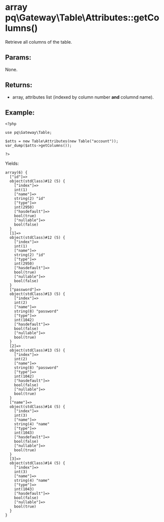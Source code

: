 # array pq\Gateway\Table\Attributes::getColumns()

Retrieve all columns of the table.

## Params:

None.

## Returns:

* array, attributes list (indexed by column number **and** columnd name).

## Example:

	<?php
	
	use pq\Gateway\Table;
	
	$atts = new Table\Attributes(new Table("account"));
	var_dump($atts->getColumns());
	
	?>

Yields:

	array(6) {
	  ["id"]=>
	  object(stdClass)#12 (5) {
		["index"]=>
		int(1)
		["name"]=>
		string(2) "id"
		["type"]=>
		int(2950)
		["hasdefault"]=>
		bool(true)
		["nullable"]=>
		bool(false)
	  }
	  [1]=>
	  object(stdClass)#12 (5) {
		["index"]=>
		int(1)
		["name"]=>
		string(2) "id"
		["type"]=>
		int(2950)
		["hasdefault"]=>
		bool(true)
		["nullable"]=>
		bool(false)
	  }
	  ["password"]=>
	  object(stdClass)#13 (5) {
		["index"]=>
		int(2)
		["name"]=>
		string(8) "password"
		["type"]=>
		int(1042)
		["hasdefault"]=>
		bool(false)
		["nullable"]=>
		bool(true)
	  }
	  [2]=>
	  object(stdClass)#13 (5) {
		["index"]=>
		int(2)
		["name"]=>
		string(8) "password"
		["type"]=>
		int(1042)
		["hasdefault"]=>
		bool(false)
		["nullable"]=>
		bool(true)
	  }
	  ["name"]=>
	  object(stdClass)#14 (5) {
		["index"]=>
		int(3)
		["name"]=>
		string(4) "name"
		["type"]=>
		int(1043)
		["hasdefault"]=>
		bool(false)
		["nullable"]=>
		bool(true)
	  }
	  [3]=>
	  object(stdClass)#14 (5) {
		["index"]=>
		int(3)
		["name"]=>
		string(4) "name"
		["type"]=>
		int(1043)
		["hasdefault"]=>
		bool(false)
		["nullable"]=>
		bool(true)
	  }
	}
